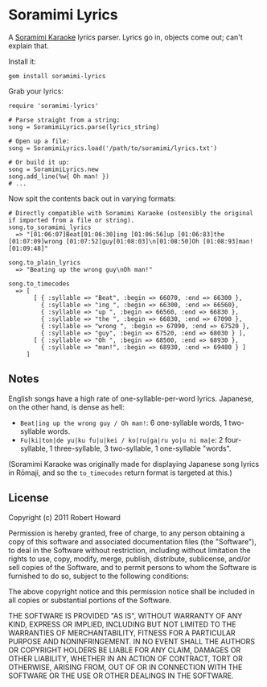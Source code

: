 Soramimi Lyrics
===============

A [Soramimi Karaoke](http://soramimi.nl) lyrics parser. Lyrics go in, objects come out; can't explain that.


Install it:

```
gem install soramimi-lyrics
```

Grab your lyrics:

```
require 'soramimi-lyrics'

# Parse straight from a string:
song = SoramimiLyrics.parse(lyrics_string)

# Open up a file:
song = SoramimiLyrics.load('/path/to/soramimi/lyrics.txt')

# Or build it up:
song = SoramimiLyrics.new
song.add_line(%w{ Oh man! })
# ...

```

Now spit the contents back out in varying formats:

```
# Directly compatible with Soramimi Karaoke (ostensibly the original if imported from a file or string).
song.to_soramimi_lyrics
  => "[01:06:07]Beat[01:06:30]ing [01:06:56]up [01:06:83]the [01:07:09]wrong [01:07:52]guy[01:08:03]\n[01:08:50]Oh [01:08:93]man![01:09:48]"

song.to_plain_lyrics
  => "Beating up the wrong guy\nOh man!"

song.to_timecodes
  => [
       [ { :syllable => "Beat", :begin => 66070, :end => 66300 },
	     { :syllable => "ing ", :begin => 66300, :end => 66560},
         { :syllable => "up ", :begin => 66560, :end => 66830 },
         { :syllable => "the ", :begin => 66830, :end => 67090 },
         { :syllable => "wrong ", :begin => 67090, :end => 67520 },
         { :syllable => "guy", :begin => 67520, :end => 68030 } ],
       [ { :syllable => "Oh ", :begin => 68500, :end => 68930 },
         { :syllable => "man!", :begin => 68930, :end => 69480 } ]
     ]
```


Notes
-----

English songs have a high rate of one-syllable-per-word lyrics. Japanese, on the other hand, is dense as hell:

* `Beat|ing up the wrong guy / Oh man!`: 6 one-syllable words, 1 two-syllable words.
* `Fu|ki|ton|de yu|ku fu|u|kei / ko|ru|ga|ru yo|u ni ma|e`: 2 four-syllable, 1 three-syllable, 3 two-syllable, 1 one-syllable "words".

(Soramimi Karaoke was originally made for displaying Japanese song lyrics in Rōmaji, and so the `to_timecodes` return format is targeted at this.)


License
-------

Copyright (c) 2011 Robert Howard

Permission is hereby granted, free of charge, to any person obtaining a copy of this software and associated documentation files (the "Software"), to deal in the Software without restriction, including without limitation the rights to use, copy, modify, merge, publish, distribute, sublicense, and/or sell copies of the Software, and to permit persons to whom the Software is furnished to do so, subject to the following conditions:

The above copyright notice and this permission notice shall be included in all copies or substantial portions of the Software.

THE SOFTWARE IS PROVIDED "AS IS", WITHOUT WARRANTY OF ANY KIND, EXPRESS OR IMPLIED, INCLUDING BUT NOT LIMITED TO THE WARRANTIES OF MERCHANTABILITY, FITNESS FOR A PARTICULAR PURPOSE AND NONINFRINGEMENT. IN NO EVENT SHALL THE AUTHORS OR COPYRIGHT HOLDERS BE LIABLE FOR ANY CLAIM, DAMAGES OR OTHER LIABILITY, WHETHER IN AN ACTION OF CONTRACT, TORT OR OTHERWISE, ARISING FROM, OUT OF OR IN CONNECTION WITH THE SOFTWARE OR THE USE OR OTHER DEALINGS IN THE SOFTWARE.
